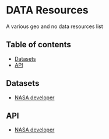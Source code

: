 # DATA Resources
A various geo and no data resources list

## Table of contents
- [Datasets](#datasets)
- [API](#api)

## Datasets

* [NASA developer](https://data.nasa.gov/developer)

## API
* [NASA developer](https://data.nasa.gov/developer)

